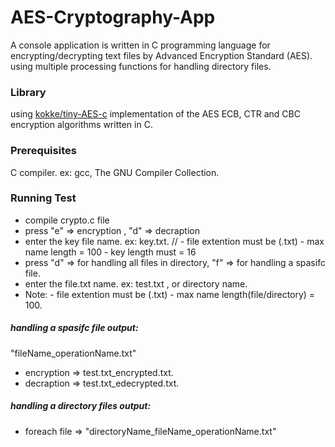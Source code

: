 # AES-Cryptography-App
A console application is written in C programming language for encrypting/decrypting text files by Advanced Encryption Standard (AES).
using multiple processing functions for handling directory files. 

### Library
using [kokke/tiny-AES-c](https://github.com/kokke/tiny-AES-c) implementation of the AES ECB, CTR and CBC encryption algorithms written in C.

### Prerequisites
C compiler. ex: gcc, The GNU Compiler Collection.

### Running Test
- compile crypto.c file 
- press "e" => encryption , "d" => decraption
- enter the key file name. ex: key.txt. // - file extention must be (.txt) - max name length = 100 - key length must = 16
- press "d" => for handling all files in directory, "f" => for handling a spasifc file. 
- enter the file.txt name. ex: test.txt , or directory name.
- Note: - file extention must be (.txt) - max name length(file/directory) = 100.

##### handling a spasifc file output:
"fileName_operationName.txt"
- encryption => test.txt_encrypted.txt.
- decraption => test.txt_edecrypted.txt.

##### handling a directory files output:
- foreach file => "directoryName_fileName_operationName.txt"


